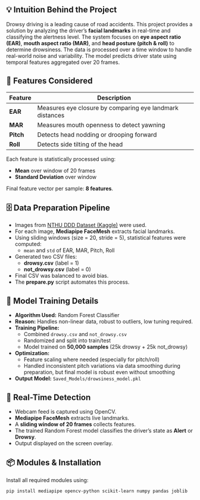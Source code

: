 
## 💡 Intuition Behind the Project

Drowsy driving is a leading cause of road accidents. This project provides a solution by analyzing the driver’s **facial landmarks** in real-time and classifying the alertness level. The system focuses on **eye aspect ratio (EAR)**, **mouth aspect ratio (MAR)**, and **head posture (pitch & roll)** to determine drowsiness. The data is processed over a time window to handle real-world noise and variability. The model predicts driver state using temporal features aggregated over 20 frames.

## 🔧 Features Considered

| Feature | Description |
|----------|-------------|
| **EAR**  | Measures eye closure by comparing eye landmark distances |
| **MAR**  | Measures mouth openness to detect yawning |
| **Pitch** | Detects head nodding or drooping forward |
| **Roll**  | Detects side tilting of the head |

Each feature is statistically processed using:

- **Mean** over window of 20 frames  
- **Standard Deviation** over window  

Final feature vector per sample: **8 features**.

## 🗄️ Data Preparation Pipeline

- Images from [NTHU DDD Dataset (Kaggle)](https://www.kaggle.com/datasets/banudeep/nthuddd2) were used.
- For each image, **Mediapipe FaceMesh** extracts facial landmarks.
- Using sliding windows (size = 20, stride = 5), statistical features were computed:
    - `mean` and `std` of EAR, MAR, Pitch, Roll
- Generated two CSV files:  
    - **drowsy.csv** (label = 1)  
    - **not_drowsy.csv** (label = 0)  
- Final CSV was balanced to avoid bias.
- The **prepare.py** script automates this process.

## 🧠 Model Training Details

- **Algorithm Used:** Random Forest Classifier  
- **Reason:** Handles non-linear data, robust to outliers, low tuning required.
- **Training Pipeline:**
    - Combined `drowsy.csv` and `not_drowsy.csv`
    - Randomized and split into train/test
    - Model trained on **50,000 samples** (25k drowsy + 25k not_drowsy)
- **Optimization:**
    - Feature scaling where needed (especially for pitch/roll)
    - Handled inconsistent pitch variations via data smoothing during preparation, but final model is robust even without smoothing
- **Output Model:** `Saved_Models/drowsiness_model.pkl`

## 🚀 Real-Time Detection

- Webcam feed is captured using OpenCV.
- **Mediapipe FaceMesh** extracts live landmarks.
- A **sliding window of 20 frames** collects features.
- The trained Random Forest model classifies the driver’s state as **Alert** or **Drowsy**.
- Output displayed on the screen overlay.

## 📦 Modules & Installation

Install all required modules using:

```bash
pip install mediapipe opencv-python scikit-learn numpy pandas joblib
